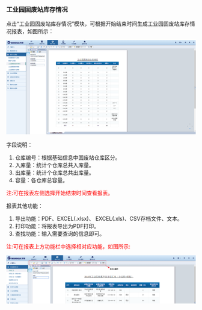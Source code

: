 ### 工业园固废站库存情况

点击“工业园固废站库存情况”模块，可根据开始结束时间生成工业园固废站库存情况报表，如图所示：

![工业园固废站库存情况](..\images\工业园固废站库存情况.png)

字段说明：

1. 仓库编号：根据基础信息中固废站仓库区分。
2. 入库量：统计个仓库总共入库量。
3. 出库量：统计个仓库总共出库量。
4. 容量：各仓库总容量。

<font color="#f00">注:可在报表左侧选择开始结束时间查看报表。</font>

报表其他功能：

1. 导出功能：PDF、EXCEL(.xlsx)、 EXCEL(.xls)、CSV存档文件、文本。
2. 打印功能：将报表导出为PDF打印。
3. 查找功能：输入需要查询的信息即可。

<font color="#f00">注:可在报表上方功能栏中选择相对应功能，如图所示:</font>

![报表功能](..\images\报表功能.png)
